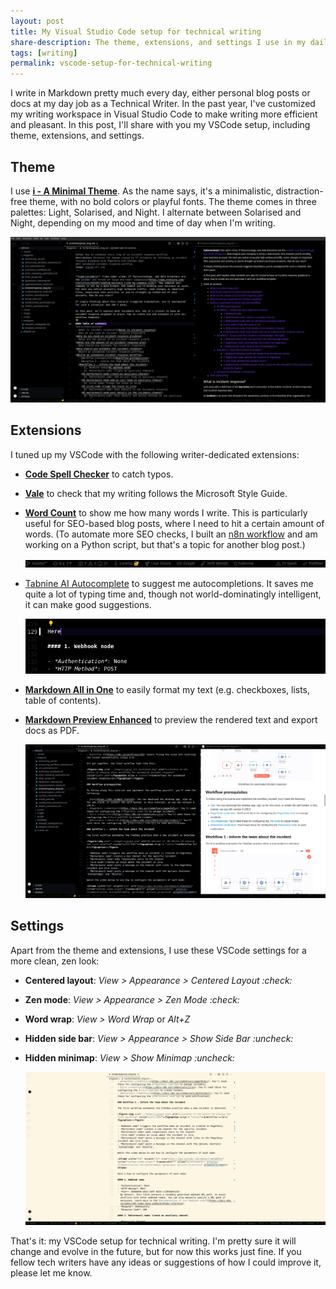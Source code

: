 ```yaml
---
layout: post
title: My Visual Studio Code setup for technical writing
share-description: The theme, extensions, and settings I use in my daily job.
tags: [writing]
permalink: vscode-setup-for-technical-writing
---
```


I write in Markdown pretty much every day, either personal blog posts or docs at my day job as a Technical Writer. In the past year, I've customized my writing workspace in Visual Studio Code to make writing more efficient and pleasant. In this post, I'll share with you my VSCode setup, including theme, extensions, and settings.

## Theme
I use [**i - A Minimal Theme**](https://marketplace.visualstudio.com/items?itemName=ctrlplusb.i-minimal-theme). As the name says, it's a minimalistic, distraction-free theme, with no bold colors or playful fonts. The theme comes in three palettes: Light, Solarised, and Night. I alternate between Solarised and Night, depending on my mood and time of day when I'm writing.

  ![VSCode theme night](../assets/img/vscode_setup.png)

## Extensions

I tuned up my VSCode with the following writer-dedicated extensions:

- [**Code Spell Checker**](https://marketplace.visualstudio.com/items?itemName=streetsidesoftware.code-spell-checker) to catch typos.
- [**Vale**](https://marketplace.visualstudio.com/items?itemName=errata-ai.vale-server) to check that my writing follows the Microsoft Style Guide.
- [**Word Count**](https://marketplace.visualstudio.com/items?itemName=ms-vscode.wordcount) to show me how many words I write. This is particularly useful for SEO-based blog posts, where I need to hit a certain amount of words. (To automate more SEO checks, I built an [n8n workflow](https://www.youtube.com/watch?v=CwivuZ8YP3s&t=87s) and am working on a Python script, but that's a topic for another blog post.)

  ![VSCode extensions](../assets/img/vscode_setup_extensions.png)

- [Tabnine AI Autocomplete](https://marketplace.visualstudio.com/items?itemName=TabNine.tabnine-vscode) to suggest me autocompletions. It saves me quite a lot of typing time and, though not world-dominatingly intelligent, it can make good suggestions.

  ![VSCode Tabnine](../assets/img/vscode_copilot.gif)

- [**Markdown All in One**](https://marketplace.visualstudio.com/items?itemName=yzhang.markdown-all-in-one) to easily format my text (e.g. checkboxes, lists, table of contents).
- [**Markdown Preview Enhanced**](https://marketplace.visualstudio.com/items?itemName=shd101wyy.markdown-preview-enhanced) to preview the rendered text and export docs as PDF.

  ![VSCode theme night](../assets/img/vscode_setup2.png)

## Settings

Apart from the theme and extensions, I use these VSCode settings for a more clean, zen look:

- **Centered layout**: *View > Appearance > Centered Layout :check:*
- **Zen mode**: *View > Appearance > Zen Mode :check:*
- **Word wrap**: *View > Word Wrap* or *Alt+Z*
- **Hidden side bar**: *View > Appearance > Show Side Bar :uncheck:*
- **Hidden minimap**: *View > Show Minimap :uncheck:*

  ![VSCode theme solarised](../assets/img/vscode_setup_solarised.png)

That's it: my VSCode setup for technical writing. I'm pretty sure it will change and evolve in the future, but for now this works just fine. If you fellow tech writers have any ideas or suggestions of how I could improve it, please let me know.
